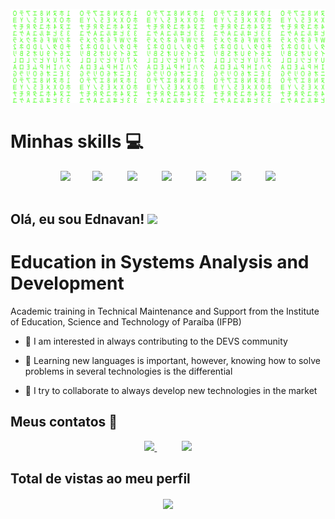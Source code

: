[![Matrix SVG](matrix.svg)](https://www.youtube.com/channel/UCXm0xRtDRrdnvkW24WmkBqA)

# Minhas skills :computer:

<div align="center">
    <img height="25" src="https://img.shields.io/badge/Java-ED8B00?style=for-the-badge&logo=java&logoColor=white">
    &nbsp;&nbsp;&nbsp;&nbsp;&nbsp;&nbsp;&nbsp;
    <img height="25" src="	https://img.shields.io/badge/JavaScript-323330?style=for-the-badge&logo=javascript&logoColor=F7DF1E">
    &nbsp;&nbsp;&nbsp;&nbsp;&nbsp;&nbsp;&nbsp;&nbsp;
    <img height="25" src="https://img.shields.io/badge/HTML5-E34F26?style=for-the-badge&logo=html5&logoColor=white">
    &nbsp;&nbsp;&nbsp;&nbsp;&nbsp;&nbsp;&nbsp;&nbsp;
    <img height="25" src="https://img.shields.io/badge/CSS3-1572B6?style=for-the-badge&logo=css3&logoColor=white">
    &nbsp;&nbsp;&nbsp;&nbsp;&nbsp;&nbsp;&nbsp;&nbsp;
    <img height="25" src="https://img.shields.io/badge/MySQL-00000F?style=for-the-badge&logo=mysql&logoColor=white">
    &nbsp;&nbsp;&nbsp;&nbsp;&nbsp;&nbsp;&nbsp;&nbsp;
    <img height="25" src="https://img.shields.io/badge/GitHub-100000?style=for-the-badge&logo=github&logoColor=white">
    &nbsp;&nbsp;&nbsp;&nbsp;&nbsp;&nbsp;&nbsp;&nbsp;
    <img height="25" src="https://img.shields.io/badge/AngularJS-E23237?style=for-the-badge&logo=angularjs&logoColor=white">

</div>
</br>

## Olá, eu sou Ednavan! <img src="https://raw.githubusercontent.com/iampavangandhi/iampavangandhi/master/gifs/Hi.gif" width="30px"></h2>
# Education in Systems Analysis and Development 

Academic training in Technical Maintenance and Support from the Institute of Education, Science and Technology of Paraíba (IFPB)
- 👀  I am interested in always contributing to the DEVS community
- 🌱 Learning new languages is important, however, knowing how to solve problems in several technologies is the differential

- 💞️ I try to collaborate to always develop new technologies in the market


## Meus contatos :iphone:
<p align="center">
<a href="https://github.com/Ednavan">
        <img  src="https://img.shields.io/badge/github-%23100000.svg?&style=for-the-badge&logo=github&logoColor=white&link=mailto:https://github.com/Ednavan">
    </a>
    &nbsp;&nbsp;&nbsp;&nbsp;&nbsp;&nbsp;&nbsp;&nbsp;&nbsp;
    <a href="https://www.linkedin.com/in/ednavan-lima">
        <img src="https://img.shields.io/badge/linkedin-%230077B5.svg?&style=for-the-badge&logo=linkedin&logoColor=white&link=mailto:https://www.linkedin.com/in/ednavan-lima/">
    </a>
</p>

<p align="center">

## Total de vistas ao meu perfil <br>

<p align="center">
    <img align="center" src="https://profile-counter.glitch.me/Ednavan/count.svg">
</p>

</p>
<!---
Ednavan/Ednavan is a ✨ special ✨ repository because its `README.md` (this file) appears on your GitHub profile.
You can click the Preview link to take a look at your changes.
--->
